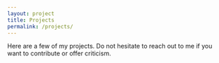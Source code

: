 ```yaml
---
layout: project
title: Projects
permalink: /projects/
---
```


Here are a few of my projects. Do not hesitate to reach out to me if you want to contribute or offer criticism. 
